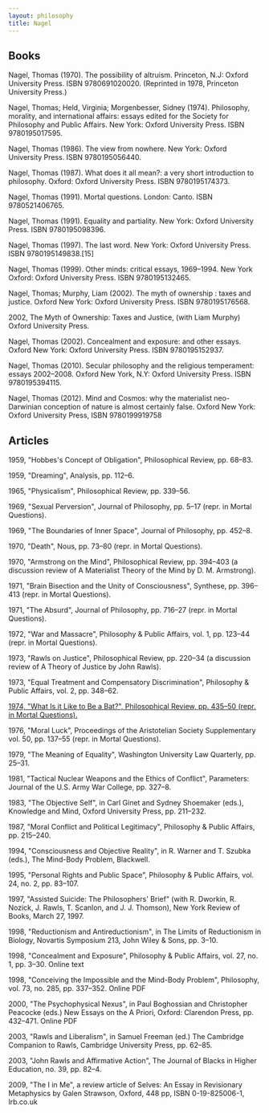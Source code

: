 ```yaml
---
layout: philosophy
title: Nagel
---
```



## Books ##

Nagel, Thomas (1970). The possibility of altruism. Princeton, N.J: Oxford University Press. ISBN 9780691020020. (Reprinted in 1978, Princeton University Press.)

Nagel, Thomas; Held, Virginia; Morgenbesser, Sidney (1974). Philosophy, morality, and international affairs: essays edited for the Society for Philosophy and Public Affairs. New York: Oxford University Press. ISBN 9780195017595.

Nagel, Thomas (1986). The view from nowhere. New York: Oxford University Press. ISBN 9780195056440.

Nagel, Thomas (1987). What does it all mean?: a very short introduction to philosophy. Oxford: Oxford University Press. ISBN 9780195174373.

Nagel, Thomas (1991). Mortal questions. London: Canto. ISBN 9780521406765.

Nagel, Thomas (1991). Equality and partiality. New York: Oxford University Press. ISBN 9780195098396.

Nagel, Thomas (1997). The last word. New York: Oxford University Press. ISBN 9780195149838.[15]

Nagel, Thomas (1999). Other minds: critical essays, 1969–1994. New York Oxford: Oxford University Press. ISBN 9780195132465.

Nagel, Thomas; Murphy, Liam (2002). The myth of ownership : taxes and justice. Oxford New York: Oxford University Press. ISBN 9780195176568.

2002, The Myth of Ownership: Taxes and Justice, (with Liam Murphy) Oxford University Press.

Nagel, Thomas (2002). Concealment and exposure: and other essays. Oxford New York: Oxford University Press. ISBN 9780195152937.

Nagel, Thomas (2010). Secular philosophy and the religious temperament: essays 2002–2008. Oxford New York, N.Y: Oxford University Press. ISBN 9780195394115.

Nagel, Thomas (2012). Mind and Cosmos: why the materialist neo-Darwinian conception of nature is almost certainly false. Oxford New York: Oxford University Press, ISBN 9780199919758



## Articles
1959, "Hobbes's Concept of Obligation", Philosophical Review, pp. 68–83.

1959, "Dreaming", Analysis, pp. 112–6.

1965, "Physicalism", Philosophical Review, pp. 339–56.

1969, "Sexual Perversion", Journal of Philosophy, pp. 5–17 (repr. in Mortal Questions).

1969, "The Boundaries of Inner Space", Journal of Philosophy, pp. 452–8.

1970, "Death", Nous, pp. 73–80 (repr. in Mortal Questions).

1970, "Armstrong on the Mind", Philosophical Review, pp. 394–403 (a discussion review of A Materialist Theory of the Mind by D. M. Armstrong).

1971, "Brain Bisection and the Unity of Consciousness", Synthese, pp. 396–413 (repr. in Mortal Questions).

1971, "The Absurd", Journal of Philosophy, pp. 716–27 (repr. in Mortal Questions).

1972, "War and Massacre", Philosophy & Public Affairs, vol. 1, pp. 123–44 (repr. in Mortal Questions).

1973, "Rawls on Justice", Philosophical Review, pp. 220–34 (a discussion review of A Theory of Justice by John Rawls).

1973, "Equal Treatment and Compensatory Discrimination", Philosophy & Public Affairs, vol. 2, pp. 348–62.

[1974, "What Is it Like to Be a Bat?", Philosophical Review, pp. 435–50 (repr. in Mortal Questions).](http://organizations.utep.edu/Portals/1475/nagel_bat.pdf)

1976, "Moral Luck", Proceedings of the Aristotelian Society Supplementary vol. 50, pp. 137–55 (repr. in Mortal Questions).

1979, "The Meaning of Equality", Washington University Law Quarterly, pp. 25–31.

1981, "Tactical Nuclear Weapons and the Ethics of Conflict", Parameters: Journal of the U.S. Army War College, pp. 327–8.

1983, "The Objective Self", in Carl Ginet and Sydney Shoemaker (eds.), Knowledge and Mind, Oxford University Press, pp. 211–232.

1987, "Moral Conflict and Political Legitimacy", Philosophy & Public Affairs, pp. 215–240.

1994, "Consciousness and Objective Reality", in R. Warner and T. Szubka (eds.), The Mind-Body Problem, Blackwell.

1995, "Personal Rights and Public Space", Philosophy & Public Affairs, vol. 24, no. 2, pp. 83–107.

1997, "Assisted Suicide: The Philosophers' Brief" (with R. Dworkin, R. Nozick, J. Rawls, T. Scanlon, and J. J. Thomson), New York Review of Books, March 27, 1997.

1998, "Reductionism and Antireductionism", in The Limits of Reductionism in Biology, Novartis Symposium 213, John Wiley & Sons, pp. 3–10.

1998, "Concealment and Exposure", Philosophy & Public Affairs, vol. 27, no. 1, pp. 3–30. Online text

1998, "Conceiving the Impossible and the Mind-Body Problem", Philosophy, vol. 73, no. 285, pp. 337–352. Online PDF

2000, "The Psychophysical Nexus", in Paul Boghossian and Christopher Peacocke (eds.) New Essays on the A Priori, Oxford: Clarendon Press, pp. 432–471. Online PDF

2003, "Rawls and Liberalism", in Samuel Freeman (ed.) The Cambridge Companion to Rawls, Cambridge University Press, pp. 62–85.

2003, "John Rawls and Affirmative Action", The Journal of Blacks in Higher Education, no. 39, pp. 82–4.

2009, "The I in Me", a review article of Selves: An Essay in Revisionary Metaphysics by Galen Strawson, Oxford, 448 pp, ISBN 0-19-825006-1, lrb.co.uk
